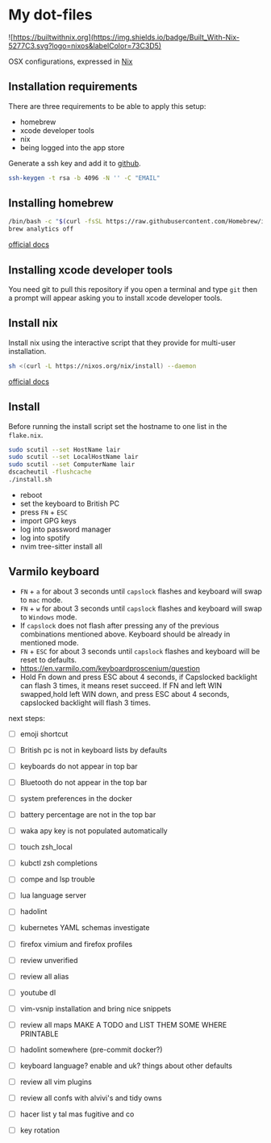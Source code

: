 # My dot-files

![https://builtwithnix.org](https://img.shields.io/badge/Built_With-Nix-5277C3.svg?logo=nixos&labelColor=73C3D5)

OSX configurations, expressed in [Nix](https://nixos.org/nix)

## Installation requirements

There are three requirements to be able to apply this setup:

- homebrew
- xcode developer tools
- nix
- being logged into the app store

Generate a ssh key and add it to [github](https://docs.github.com/en/authentication/connecting-to-github-with-ssh/adding-a-new-ssh-key-to-your-github-account).

```bash
ssh-keygen -t rsa -b 4096 -N '' -C "EMAIL"
```

## Installing homebrew

```bash
/bin/bash -c "$(curl -fsSL https://raw.githubusercontent.com/Homebrew/install/HEAD/install.sh)"
brew analytics off
```

[official docs](https://brew.sh)

## Installing xcode developer tools

You need git to pull this repository if you open a terminal and type `git` then
a prompt will appear asking you to install xcode developer tools.

## Install nix

Install nix using the interactive script that they provide for multi-user
installation.

```bash
sh <(curl -L https://nixos.org/nix/install) --daemon
```

[official docs](https://nixos.org/download.html)

## Install

Before running the install script set the hostname to one list in the `flake.nix`.

```bash
sudo scutil --set HostName lair
sudo scutil --set LocalHostName lair
sudo scutil --set ComputerName lair
dscacheutil -flushcache
./install.sh
```

- reboot
- set the keyboard to British PC
- press `FN` + `ESC`
- import GPG keys
- log into password manager
- log into spotify
- nvim tree-sitter install all

## Varmilo keyboard

- `FN` + `a` for about 3 seconds until `capslock` flashes and keyboard will swap to `mac` mode.
- `FN` + `w` for about 3 seconds until `capslock` flashes and keyboard will swap to `Windows` mode.
- If `capslock` does not flash after pressing any of the previous combinations mentioned above. Keyboard
  should be already in mentioned mode.
- `FN` + `ESC` for about 3 seconds until `capslock` flashes and keyboard will be reset to defaults.
- https://en.varmilo.com/keyboardproscenium/question
- Hold Fn down and press ESC about 4 seconds, if Capslocked backlight can flash 3 times, it means reset succeed. If FN and left WIN swapped,hold left WIN down, and press ESC about 4 seconds, capslocked backlight will flash 3 times.

next steps:

- [ ] emoji shortcut
- [ ] British pc is not in keyboard lists by defaults
- [ ] keyboards do not appear in top bar
- [ ] Bluetooth do not appear in the top bar
- [ ] system preferences in the docker
- [ ] battery percentage are not in the top bar
- [ ] waka apy key is not populated automatically
- [ ] touch zsh_local

- [ ] kubctl zsh completions
- [ ] compe and lsp trouble
- [ ] lua language server
- [ ] hadolint
- [ ] kubernetes YAML schemas investigate
- [ ] firefox vimium and firefox profiles
- [ ] review unverified
- [ ] review all alias
- [ ] youtube dl
- [ ] vim-vsnip installation and bring nice snippets
- [ ] review all maps MAKE A TODO and LIST THEM SOME WHERE PRINTABLE
- [ ] hadolint somewhere (pre-commit docker?)
- [ ] keyboard language? enable and uk? things about other defaults
- [ ] review all vim plugins
- [ ] review all confs with alvivi's and tidy owns
- [ ] hacer list y tal mas fugitive and co
- [ ] key rotation
